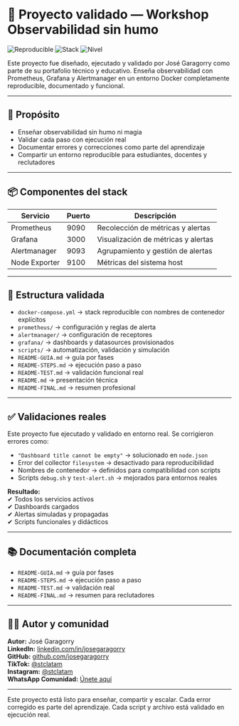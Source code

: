 # 🚀 Proyecto validado — Workshop Observabilidad sin humo

![Reproducible](https://img.shields.io/badge/Reproducible-100%25-green)
![Stack](https://img.shields.io/badge/Stack-Prometheus%20%7C%20Grafana%20%7C%20Alertmanager-yellow)
![Nivel](https://img.shields.io/badge/Nivel-Did%C3%A1ctico%20y%20Profesional-blue)

Este proyecto fue diseñado, ejecutado y validado por José Garagorry como parte de su portafolio técnico y educativo. Enseña observabilidad con Prometheus, Grafana y Alertmanager en un entorno Docker completamente reproducible, documentado y funcional.

---

## 🧠 Propósito

- Enseñar observabilidad sin humo ni magia
- Validar cada paso con ejecución real
- Documentar errores y correcciones como parte del aprendizaje
- Compartir un entorno reproducible para estudiantes, docentes y reclutadores

---

## 📦 Componentes del stack

| Servicio       | Puerto | Descripción                            |
|----------------|--------|----------------------------------------|
| Prometheus     | 9090   | Recolección de métricas y alertas      |
| Grafana        | 3000   | Visualización de métricas y alertas    |
| Alertmanager   | 9093   | Agrupamiento y gestión de alertas      |
| Node Exporter  | 9100   | Métricas del sistema host              |

---

## 📁 Estructura validada

- `docker-compose.yml` → stack reproducible con nombres de contenedor explícitos
- `prometheus/` → configuración y reglas de alerta
- `alertmanager/` → configuración de receptores
- `grafana/` → dashboards y datasources provisionados
- `scripts/` → automatización, validación y simulación
- `README-GUIA.md` → guía por fases
- `README-STEPS.md` → ejecución paso a paso
- `README-TEST.md` → validación funcional real
- `README.md` → presentación técnica
- `README-FINAL.md` → resumen profesional

---

## ✅ Validaciones reales

Este proyecto fue ejecutado y validado en entorno real. Se corrigieron errores como:

- `"Dashboard title cannot be empty"` → solucionado en `node.json`
- Error del collector `filesystem` → desactivado para reproducibilidad
- Nombres de contenedor → definidos para compatibilidad con scripts
- Scripts `debug.sh` y `test-alert.sh` → mejorados para entornos reales

**Resultado:**  
✔ Todos los servicios activos  
✔ Dashboards cargados  
✔ Alertas simuladas y propagadas  
✔ Scripts funcionales y didácticos

---

## 📚 Documentación completa

- `README-GUIA.md` → guía por fases
- `README-STEPS.md` → ejecución paso a paso
- `README-TEST.md` → validación real
- `README-FINAL.md` → resumen para reclutadores

---

## 👨‍🏫 Autor y comunidad

**Autor:** José Garagorry  
**LinkedIn:** [linkedin.com/in/josegaragorry](https://linkedin.com/in/josegaragorry)  
**GitHub:** [github.com/josegaragorry](https://github.com/josegaragorry)  
**TikTok:** [@stclatam](https://www.tiktok.com/@stclatam)  
**Instagram:** [@stclatam](https://www.instagram.com/stclatam)  
**WhatsApp Comunidad:** [Únete aquí](https://chat.whatsapp.com/BXvYJvYqvJH2gJZpXxYxYx)

---

Este proyecto está listo para enseñar, compartir y escalar. Cada error corregido es parte del aprendizaje. Cada script y archivo está validado en ejecución real.

